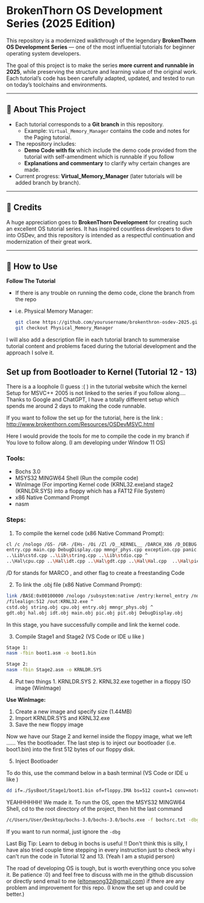 # BrokenThorn OS Development Series (2025 Edition)

This repository is a modernized walkthrough of the legendary **BrokenThorn OS Development Series** — one of the most influential tutorials for beginner operating system developers.  

The goal of this project is to make the series **more current and runnable in 2025**, while preserving the structure and learning value of the original work. Each tutorial’s code has been carefully adapted, updated, and tested to run on today’s toolchains and environments.

---

## 📖 About This Project

- Each tutorial corresponds to a **Git branch** in this repository.  
  - Example: `Virtual_Memory_Manager` contains the code and notes for the Paging tutorial.  
- The repository includes:
  - **Demo Code with fix** which include the demo code provided from the tutorial with self-amendment which is runnable if you follow 
  - **Explanations and commentary** to clarify why certain changes are made.
- Current progress: **Virtual_Memory_Manager** (later tutorials will be added branch by branch).

---

## 🙏 Credits

A huge appreciation goes to **BrokenThorn Development** for creating such an excellent OS tutorial series. It has inspired countless developers to dive into OSDev, and this repository is intended as a respectful continuation and modernization of their great work.  

---

## 🚀 How to Use

**Follow The Tutorial**
- If there is any trouble on running the demo code, clone the branch from the repo

- i.e. Physical Memory Manager:
   ```bash
   git clone https://github.com/yourusername/brokenthron-osdev-2025.git
   git checkout Physical_Memory_Manager


I will also add a description file in each tutorial branch to summeraise tutorial content and problems faced during the tutorial development and the approach I solve it.  


## Set up from Bootloader to Kernel (Tutorial 12 - 13)
There is a a loophole (I guess :( ) in the tutorial website which the kernel Setup for MSVC++ 2005 is not linked to the series if you follow along.... Thanks to Google and ChatGPT, I have a totally different setup which spends me around 2 days to making the code runnable.

If you want to follow the set up for the tutorial, here is the link : http://www.brokenthorn.com/Resources/OSDevMSVC.html

Here I would provide the tools for me to compile the code in my branch if You love to follow along. (I am developing under Window 11 OS)

### Tools:
- Bochs 3.0
- MSYS32 MINGW64 Shell (Run the compile code)
- WinImage (For importing Kernel code (KRNL32.exe)and stage2 (KRNLDR.SYS) into a floppy which has a FAT12 File System)
- x86 Native Command Prompt
- nasm 


### Steps:
1. To compile the kernel code (x86 Native Command Prompt): 
```bash 
cl /c /nologo /GS- /GR- /EHs- /Oi /Zl /D__KERNEL__ /DARCH_X86 /D_DEBUG /I..\Header ^
entry.cpp main.cpp DebugDisplay.cpp mmngr_phys.cpp exception.cpp panic.cpp ^
..\Lib\cstd.cpp ..\Lib\string.cpp ..\Lib\stdio.cpp ^
..\Hal\cpu.cpp ..\Hal\idt.cpp ..\Hal\gdt.cpp ..\Hal\Hal.cpp  ..\Hal\pic.cpp ..\Hal\pit.cpp 
```

/D for stands for MARCO , and other flag to create a freestanding Code

2. To link the .obj file (x86 Native Command Prompt):
``` bash 
link /BASE:0x00100000 /nologo /subsystem:native /entry:kernel_entry /nodefaultlib /align:512 ^
/filealign:512 /out:KRNL32.exe ^
cstd.obj string.obj cpu.obj entry.obj mmngr_phys.obj ^
gdt.obj hal.obj idt.obj main.obj pic.obj pit.obj DebugDisplay.obj
```
In this stage, you have successfully compile and link the kernel code.

3. Compile Stage1 and Stage2 (VS Code or IDE u like )
```bash 
Stage 1: 
nasm -fbin boot1.asm -o boot1.bin

Stage 2: 
nasm -fbin Stage2.asm -o KRNLDR.SYS

```

4. Put two things 1. KRNLDR.SYS 2. KRNL32.exe together in a floppy ISO image (WinImage)

**Use WinImage:**
1. Create a new image and specify size (1.44MB)
2. Import KRNLDR.SYS and KRNL32.exe
3. Save the new floppy image

Now we have our Stage 2 and kernel inside the floppy image, what we left ...... Yes the bootloader. The last step is to inject our bootloader (i.e. boot1.bin) into the first 512 bytes of our floppy disk.

5. Inject Bootloader

To do this, use the command below in a bash terminal (VS Code or IDE u like )
```bash
dd if=./SysBoot/Stage1/boot1.bin of=floppy.IMA bs=512 count=1 conv=notrunc
```

YEAHHHHHH! We made it. To run the OS, open the MSYS32 MINGW64 Shell, cd to the root directory of the project, then hit the last command 
```bash 
/c/Users/User/Desktop/bochs-3.0/bochs-3.0/bochs.exe -f bochsrc.txt -dbg

```
If you want to run normal, just ignore the `-dbg`

Last Big Tip: Learn to debug in bochs is useful !! Don't think this is silly, I have also tried couple time stepping in every instruction just to check why i can't run the code in Tutorial 12 and 13. (Yeah I am a stupid person)

The road of developing OS is tough, but is worth everything once you solve it. Be patience :0) and feel free to discuss with me in the github discussion or directly send email to me (eltonwong32@gmail.com) if there are any problem and improvement for this repo. (I know the set up and could be better.)


